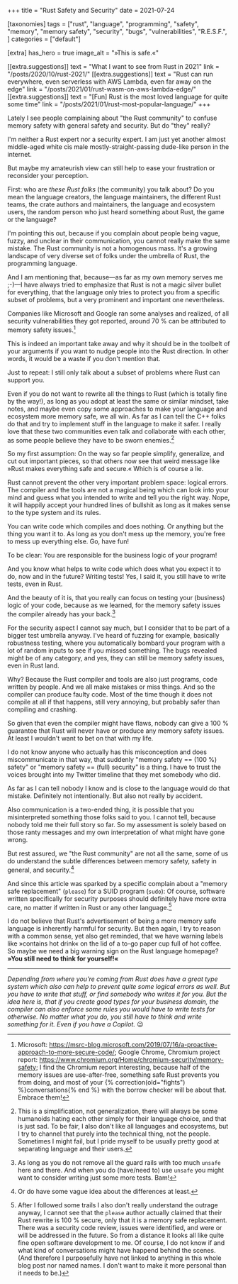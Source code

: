 +++
title = "Rust Safety and Security"
date = 2021-07-24

[taxonomies]
tags = ["rust", "language", "programming", "safety", "memory", "memory safety", "security", "bugs", "vulnerabilities", "R.E.S.F.", ]
categories = ["default"]

[extra]
has_hero = true
image_alt = "»This is safe.«"

[[extra.suggestions]]
text = "What I want to see from Rust in 2021"
link = "/posts/2020/10/rust-2021/"
[[extra.suggestions]]
text = "Rust can run everywhere, even serverless with AWS Lambda, even far away on the edge"
link = "/posts/2021/01/rust-wasm-on-aws-lambda-edge/"
[[extra.suggestions]]
text = "[Fun] Rust is the most loved language for quite some time"
link = "/posts/2021/01/rust-most-popular-language/"
+++

Lately I see people complaining about "the Rust community" to confuse memory safety with general safety and security. But do "they" really?

<!-- more -->

I'm neither a Rust expert nor a security expert. I am just yet another almost middle-aged white cis male mostly-straight-passing dude-like person in the internet.

But maybe my amateurish view can still help to ease your frustration or reconsider your perception.

First: who are _these Rust folks_ (the community) you talk about? Do you mean the language creators, the language maintainers, the different Rust teams, the crate authors and maintainers, the language and ecosystem users, the random person who just heard something about Rust, the game or the language?

I'm pointing this out, because if you complain about people being vague, fuzzy, and unclear in their communication, you cannot really make the same mistake. The Rust community is not a homogenous mass. It's a growing landscape of very diverse set of folks under the umbrella of Rust, the programming language.

And I am mentioning that, because—as far as my own memory serves me ;-)—I have always tried to emphasize that Rust is not a magic silver bullet for everything, that the language only tries to protect you from a specific subset of problems, but a very prominent and important one nevertheless.

Companies like Microsoft and Google ran some analyses and realized, of all security vulnerabilities they got reported, around 70 % can be attributed to memory safety issues.[^seventy]

This is indeed an important take away and why it should be in the toolbelt of your arguments if you want to nudge people into the Rust direction. In other words, it would be a waste if you don't mention that.

Just to repeat: I still only talk about a subset of problems where Rust can support you.

Even if you do not want to rewrite all the things to Rust (which is totally fine by the way!), as long as you adopt at least the same or similar mindset, take notes, and maybe even copy some approaches to make your language and ecosystem more memory safe, we all win. As far as I can tell the C++ folks do that and try to implement stuff in the language to make it safer. I really love that these two communities even talk and collaborate with each other, as some people believe they have to be sworn enemies.[^dislike]

So my first assumption: On the way so far people simplify, generalize, and cut out important pieces, so that others now see that weird message like »Rust makes everything safe and secure.« Which is of course a lie.

Rust cannot prevent the other very important problem space: logical errors. The compiler and the tools are not a magical being which can look into your mind and guess what you intended to write and tell you the right way. Nope, it will happily accept your hundred lines of bullshit as long as it makes sense to the type system and its rules.

You can write code which compiles and does nothing. Or anything but the thing you want it to. As long as you don't mess up the memory, you're free to mess up everything else. Go, have fun!

To be clear: You are responsible for the business logic of your program!

And you know what helps to write code which does what you expect it to do, now and in the future? Writing tests! Yes, I said it, you still have to write tests, even in Rust.

And the beauty of it is, that you really can focus on testing your (business) logic of your code, because as we learned, for the memory safety issues the compiler already has your back.[^unsafe]

For the security aspect I cannot say much, but I consider that to be part of a bigger test umbrella anyway. I've heard of fuzzing for example, basically robustness testing, where you automatically bombard your program with a lot of random inputs to see if you missed something. The bugs revealed might be of any category, and yes, they can still be memory safety issues, even in Rust land.

Why? Because the Rust compiler and tools are also just programs, code written by people. And we all make mistakes or miss things. And so the compiler can produce faulty code. Most of the time though it does not compile at all if that happens, still very annoying, but probably safer than compiling and crashing.

So given that even the compiler might have flaws, nobody can give a 100 % guarantee that Rust will never have or produce any memory safety issues. At least I wouldn't want to bet on that with my life.

I do not know anyone who actually has this misconception and does miscommunicate in that way, that suddenly "memory safety == (100 %) safety" or "memory safety == (full) security" is a thing. I have to trust the voices brought into my Twitter timeline that they met somebody who did.

As far as I can tell nobody I know and is close to the language would do that mistake. Definitely not intentionally. But also not really by accident.

Also communication is a two-ended thing, it is possible that you misinterpreted something those folks said to you. I cannot tell, because nobody told me their full story so far. So my assessment is solely based on those ranty messages and my own interpretation of what might have gone wrong.

But rest assured, we "the Rust community" are not all the same, some of us do understand the subtle differences between memory safety, safety in general, and security.[^idea]

And since this article was sparked by a specific complain about a "memory safe replacement" (`please`) for a SUID program (`sudo`): Of course, software written specifically for security purposes should definitely have more extra care, no matter if written in Rust or any other language.[^please]

I do not believe that Rust's advertisement of being a more memory safe language is inherently harmful for security. But then again, I try to reason with a common sense, yet also get reminded, that we have warning labels like »contains hot drink« on the lid of a to-go paper cup full of hot coffee. So maybe we need a big warning sign on the Rust language homepage? **»You still need to think for yourself!«**

----

_Depending from where you're coming from Rust does have a great type system which also can help to prevent quite some logical errors as well. But you have to write that stuff, or find somebody who writes it for you. But the idea here is, that if you create good types for your business domain, the compiler can also enforce some rules you would have to write tests for otherwise. No matter what you do, you still have to think and write something for it. Even if you have a Copilot._ 😉

<!-- footnotes -->
[^seventy]: Microsoft: <https://msrc-blog.microsoft.com/2019/07/16/a-proactive-approach-to-more-secure-code/>; Google Chrome, Chromium project report: <https://www.chromium.org/Home/chromium-security/memory-safety>; I find the Chromium report interesting, because half of the memory issues are use-after-free, something safe Rust prevents you from doing, and most of your {% correction(old="fights") %}conversations{% end %} with the borrow checker will be about that. Embrace them!

[^dislike]: This is a simplification, not generalization, there will always be some humanoids hating each other simply for their language choice, and that is just sad. To be fair, I also don't like all languages and ecosystems, but I try to channel that purely into the technical thing, not the people. Sometimes I might fail, but I pride myself to be usually pretty good at separating language and their users.[^yet]

[^yet]: Yet that does not mean, that I'm also always okay with how some language communities act and think and operate.[^good]

[^good]: Some folks close to me try to remind me, that I should assume good intent in all actions. Sounds nice on paper, but I believe this is also a fallacy, sometimes a dangerous one. But I digress already too much in my footnotes. Follow me back to the main thread, would you?

[^unsafe]: As long as you do not remove all the guard rails with too much `unsafe` here and there. And when you do (have/need to) use `unsafe` you might want to consider writing just some more tests. Bam!

[^idea]: Or do have some vague idea about the differences at least.

[^please]: After I followed some trails I also don't really understand the outrage anyway, I cannot see that the `please` author actually claimed that their Rust rewrite is 100 % secure, only that it is a memory safe replacement. There was a security code review, issues were identified, and were or will be addressed in the future. So from a distance it looks all like quite fine open software development to me. Of course, I do not know if and what kind of conversations might have happend behind the scenes. (And therefore I purposefully have not linked to anything in this whole blog post nor named names. I don't want to make it more personal than it needs to be.)
